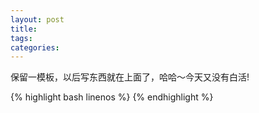 ```yaml
---
layout: post
title: 
tags: 
categories: 
---
```


 保留一模板，以后写东西就在上面了，哈哈～今天又没有白活!

{% highlight bash linenos %}
{% endhighlight %}

